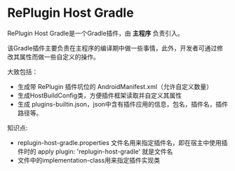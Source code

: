 # RePlugin Host Gradle

RePlugin Host Gradle是一个Gradle插件，由 **主程序** 负责引入。

该Gradle插件主要负责在主程序的编译期中做一些事情，此外，开发者可通过修改其属性而做一些自定义的操作。

大致包括：

* 生成带 RePlugin 插件坑位的 AndroidManifest.xml（允许自定义数量）
* 生成HostBuildConfig类，方便插件框架读取并自定义其属性
* 生成 plugins-builtin.json，json中含有插件应用的信息，包名，插件名，插件路径等。



知识点:
* replugin-host-gradle.properties 文件名用来指定插件名，即在宿主中使用插件时的 apply plugin: 'replugin-host-gradle' 就是文件名
* 文件中的implementation-class用来指定插件实现类